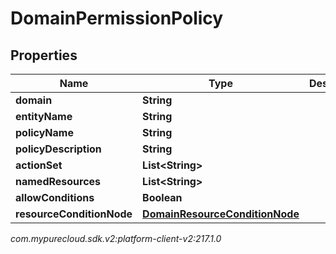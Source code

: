 # DomainPermissionPolicy


## Properties

| Name | Type | Description | Notes |
| ------------ | ------------- | ------------- | ------------- |
| **domain** | **String** |  |  [optional] |
| **entityName** | **String** |  |  [optional] |
| **policyName** | **String** |  |  [optional] |
| **policyDescription** | **String** |  |  [optional] |
| **actionSet** | **List&lt;String&gt;** |  |  [optional] |
| **namedResources** | **List&lt;String&gt;** |  |  [optional] |
| **allowConditions** | **Boolean** |  |  [optional] |
| **resourceConditionNode** | [**DomainResourceConditionNode**](DomainResourceConditionNode) |  |  [optional] |




_com.mypurecloud.sdk.v2:platform-client-v2:217.1.0_
